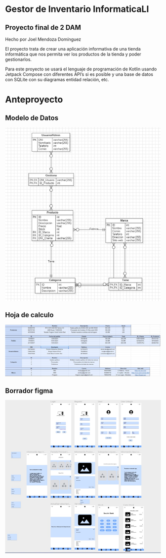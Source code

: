 # Gestor de Inventario InformaticaLI
## Proyecto final de 2 DAM

Hecho por Joel Mendoza Domínguez

El proyecto trata de crear una aplicación informativa de una tienda informática que nos permita ver los productos de la tienda y poder gestionarlos.

Para este proyecto se usará el lenguaje de programación de Kotlin usando Jetpack Compose con diferentes API’s si es posible y una base de datos con SQLite con su diagramas entidad relación, etc.

# Anteproyecto

## Modelo de Datos
![Modelo de datos](ModeloDato2.jpg)

## Hoja de calculo
![Modelo de datos](modeloEjemplo.jpg)

## Borrador figma
![Modelo de datos](mockup.jpg)